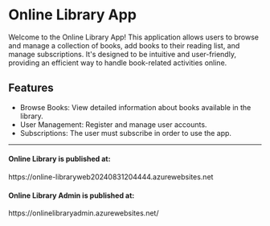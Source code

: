 <h1>Online Library App</h1>
<div>Welcome to the Online Library App! This application allows users to browse and manage a collection of books, add books to their reading list, and manage subscriptions. It's designed to be intuitive and user-friendly, providing an efficient way to handle book-related activities online.</div>

<div>
  <h2>Features</h2>
  <ul>
    <li>
        Browse Books: View detailed information about books available in the library.
    </li>
    <li>
        User Management: Register and manage user accounts.
    </li>
    <li>
          Subscriptions: The user must subscribe in order to use the app.
    </li>
  </ul>
</div>

<hr/>
<div>
  <h4>Online Library is published at:</h4>
<p>
  https://online-libraryweb20240831204444.azurewebsites.net
</p>

</div>

<div>
  <h4>
      Online Library Admin is published at:
  </h4>
<p>
  https://onlinelibraryadmin.azurewebsites.net/
</p>
</div>
